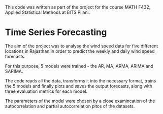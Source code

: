 This code was written as part of the project for the course MATH F432, Applied Statistical Methods at BITS Pilani. 

# Time Series Forecasting
The aim of the project was to analyse the wind speed data for five different locations in Rajasthan in order to predict the weekly and daily wind speed forecasts.

For this purpose, 5 models were trained - the AR, MA, ARMA, ARIMA and SARIMA.

The code reads all the data, transforms it into the necessary format, trains the 5 models and finally plots and saves the output forecasts, along with three evaluation metrics for each model.

The parameters of the model were chosen by a close examincation of the autocorrelation and partial autocorrelation pltos of the datasets.
